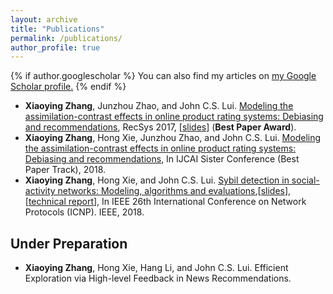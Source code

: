 ```yaml
---
layout: archive
title: "Publications"
permalink: /publications/
author_profile: true
---
```


{% if author.googlescholar %}
  You can also find my articles on <u><a href="{{author.googlescholar}}">my Google Scholar profile</a>.</u>
{% endif %}


 + **Xiaoying Zhang**, Junzhou Zhao, and John C.S. Lui. [Modeling the assimilation-contrast effects in
online product rating systems: Debiasing and recommendations](https://xiaoyinggit.github.io/files/recsys_2017_paper.pdf), RecSys 2017, \[[slides](https://xiaoyinggit.github.io/files/Recsys%202017.pdf)\] (**Best Paper Award**).
 + **Xiaoying Zhang**, Hong Xie, Junzhou Zhao, and John C.S. Lui. [Modeling the assimilation-contrast
effects in online product rating systems: Debiasing and recommendations](https://xiaoyinggit.github.io/files/ijcai18.pdf), In IJCAI Sister
Conference (Best Paper Track), 2018.
 + **Xiaoying Zhang**, Hong Xie, and John C.S. Lui. [Sybil detection in social-activity networks: Modeling, algorithms and evaluations](https://xiaoyinggit.github.io/files/ICNP_2018.pdf),\[[slides](https://xiaoyinggit.github.io/files/ICNP2018.pdf)\],\[[technical report](https://xiaoyinggit.github.io/files/SybilTR.pdf)\], In IEEE 26th International Conference on Network Protocols
(ICNP). IEEE, 2018.

## Under Preparation
+ **Xiaoying Zhang**, Hong Xie, Hang Li, and John C.S. Lui. Efficient Exploration via High-level Feedback in News Recommendations.
